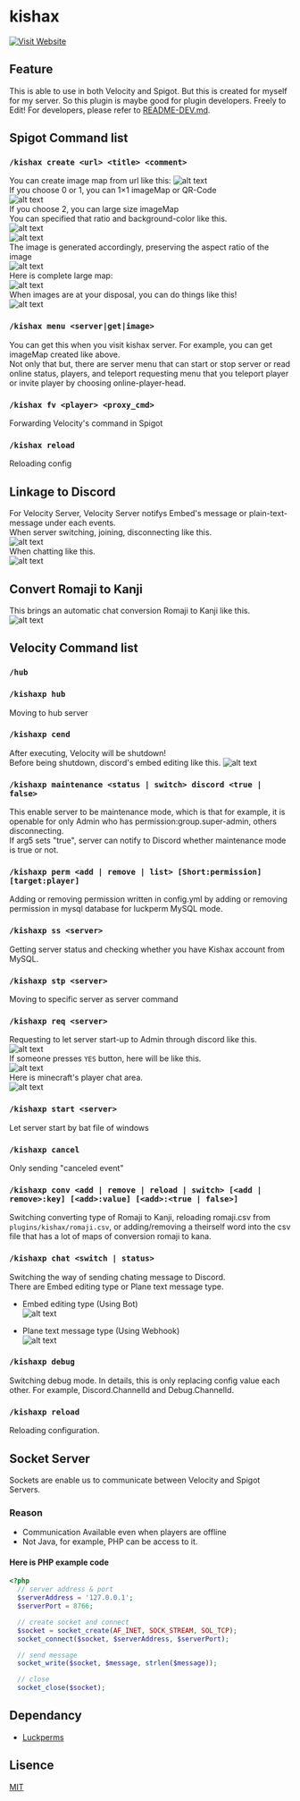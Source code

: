 # kishax

[![Visit Website](https://img.shields.io/badge/Visit_Website-007BFF?style=for-the-badge)](https://kishax.net/)  

## Feature
This is able to use in both Velocity and Spigot. But this is created for myself for my server. So this plugin is maybe good for plugin developers. Freely to Edit! For developers, please refer to [README-DEV.md](README-DEV.md).

## Spigot Command list

### `/kishax create <url> <title> <comment>`
You can create image map from url like this:
![alt text](https://raw.githubusercontent.com/takayamaekawa/branding/refs/heads/master/repo/kishax/spigot/imagemap/choose_map.png)  
If you choose 0 or 1, you can 1×1 imageMap or QR-Code  
![alt text](https://raw.githubusercontent.com/takayamaekawa/branding/refs/heads/master/repo/kishax/spigot/imagemap/example_small_maps.png)  
If you choose 2, you can large size imageMap  
You can specified that ratio and background-color like this.  
![alt text](https://raw.githubusercontent.com/takayamaekawa/branding/refs/heads/master/repo/kishax/spigot/imagemap/choose_size.png)  
![alt text](https://raw.githubusercontent.com/takayamaekawa/branding/refs/heads/master/repo/kishax/spigot/imagemap/choose_color.png)  
The image is generated accordingly, preserving the aspect ratio of the image  
![alt text](https://raw.githubusercontent.com/takayamaekawa/branding/refs/heads/master/repo/kishax/spigot/imagemap/result.png)  
Here is complete large map:  
![alt text](https://raw.githubusercontent.com/takayamaekawa/branding/refs/heads/master/repo/kishax/spigot/imagemap/example_large_map.png)  
When images are at your disposal, you can do things like this!  
![alt text](https://raw.githubusercontent.com/takayamaekawa/branding/refs/heads/master/repo/kishax/spigot/imagemap/arrow_move.gif)  

### `/kishax menu <server|get|image>`
You can get this when you visit kishax server. For example, you can get imageMap created like above.  
Not only that but, there are server menu that can start or stop server or read online status, players, and teleport requesting menu that you teleport player or invite player by choosing online-player-head.  

### `/kishax fv <player> <proxy_cmd>`
Forwarding Velocity's command in Spigot

### `/kishax reload`
Reloading config

## Linkage to Discord
For Velocity Server, Velocity Server notifys Embed's message or plain-text-message under each events.  
When server switching, joining, disconnecting like this.  
![alt text](https://raw.githubusercontent.com/takayamaekawa/branding/refs/heads/master/repo/kishax/velocity/event_message.png)  
When chatting like this.  
![alt text](https://raw.githubusercontent.com/takayamaekawa/branding/refs/heads/master/repo/kishax/velocity/chat_message2.png)

## Convert Romaji to Kanji
This brings an automatic chat conversion Romaji to Kanji like this.  
![alt text](https://raw.githubusercontent.com/takayamaekawa/branding/refs/heads/master/repo/kishax/velocity/chat_conv.png)

## Velocity Command list

### `/hub`

### `/kishaxp hub`
Moving to hub server  

### `/kishaxp cend`
After executing, Velocity will be shutdown!  
Before being shutdown, discord's embed editing like this.
![alt text](https://raw.githubusercontent.com/takayamaekawa/branding/refs/heads/master/repo/kishax/velocity/proxy_shutdown.png)

### `/kishaxp maintenance <status | switch> discord <true | false>`
This enable server to be maintenance mode, which is that for example, it is openable for only Admin who has permission:group.super-admin, others disconnecting.  
If arg5 sets "true", server can notify to Discord whether maintenance mode is true or not.  

### `/kishaxp perm <add | remove | list> [Short:permission] [target:player]`
Adding or removing permission written in config.yml by adding or removing permission in mysql database for luckperm MySQL mode.

### `/kishaxp ss <server>`
Getting server status and checking whether you have Kishax account from MySQL.  

### `/kishaxp stp <server>`
Moving to specific server as server command

### `/kishaxp req <server>`
Requesting to let server start-up to Admin through discord like this.  
![alt text](https://raw.githubusercontent.com/takayamaekawa/branding/refs/heads/master/repo/kishax/velocity/req_button.png)  
If someone presses `YES` button, here will be like this.  
![alt text](https://raw.githubusercontent.com/takayamaekawa/branding/refs/heads/master/repo/kishax/velocity/reqsul_notification.png)  
Here is minecraft's player chat area.  
![alt text](https://raw.githubusercontent.com/takayamaekawa/branding/refs/heads/master/repo/kishax/velocity/req_minecraft_chat.png)  

### `/kishaxp start <server>`
Let server start by bat file of windows

### `/kishaxp cancel`
Only sending "canceled event"

### `/kishaxp conv <add | remove | reload | switch> [<add | remove>:key] [<add>:value] [<add>:<true | false>]`
Switching converting type of Romaji to Kanji, reloading romaji.csv from `plugins/kishax/romaji.csv`, or adding/removing a theirself word into the csv file that has a lot of maps of conversion romaji to kana.

### `/kishaxp chat <switch | status>`
Switching the way of sending chating message to Discord.  
There are Embed editing type or Plane text message type.  

* Embed editing type (Using Bot)  
![alt text](https://raw.githubusercontent.com/takayamaekawa/branding/refs/heads/master/repo/kishax/velocity/embed_editing_type.png)  

* Plane text message type (Using Webhook)  
![alt text](https://raw.githubusercontent.com/takayamaekawa/branding/refs/heads/master/repo/kishax/velocity/plain_text_message_type.png)  

### `/kishaxp debug`
Switching debug mode. In details, this is only replacing config value each other. For example, Discord.ChannelId and Debug.ChannelId.

### `/kishaxp reload`
Reloading configuration.

## Socket Server
Sockets are enable us to communicate between Velocity and Spigot Servers.

### Reason
* Communication Available even when players are offline  
* Not Java, for example, PHP can be access to it.  

#### Here is PHP example code
```php
<?php
  // server address & port
  $serverAddress = '127.0.0.1';
  $serverPort = 8766;

  // create socket and connect
  $socket = socket_create(AF_INET, SOCK_STREAM, SOL_TCP);
  socket_connect($socket, $serverAddress, $serverPort);

  // send message
  socket_write($socket, $message, strlen($message));

  // close
  socket_close($socket);
```

## Dependancy
* [Luckperms](https://github.com/LuckPerms/LuckPerms)

## Lisence
[MIT](LICENSE)

